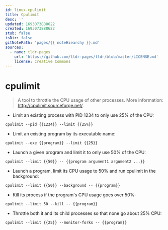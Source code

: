 ```yaml
---
id: linux.cpulimit
title: Cpulimit
desc: ''
updated: 1693073888622
created: 1693073888622
stub: false
isDir: false
gitNotePath: 'pages/{{ noteHiearchy }}.md'
sources:
  - name: tldr-pages
    url: 'https://github.com/tldr-pages/tldr/blob/master/LICENSE.md'
    license: Creative Commons
---
```

# cpulimit

> A tool to throttle the CPU usage of other processes.
> More information: <http://cpulimit.sourceforge.net/>.

- Limit an existing process with PID 1234 to only use 25% of the CPU:

`cpulimit --pid {{1234}} --limit {{25%}}`

- Limit an existing program by its executable name:

`cpulimit --exe {{program}} --limit {{25}}`

- Launch a given program and limit it to only use 50% of the CPU:

`cpulimit --limit {{50}} -- {{program argument1 argument2 ...}}`

- Launch a program, limit its CPU usage to 50% and run cpulimit in the background:

`cpulimit --limit {{50}} --background -- {{program}}`

- Kill its process if the program's CPU usage goes over 50%:

`cpulimit --limit 50 --kill -- {{program}}`

- Throttle both it and its child processes so that none go about 25% CPU:

`cpulimit --limit {{25}} --monitor-forks -- {{program}}`


